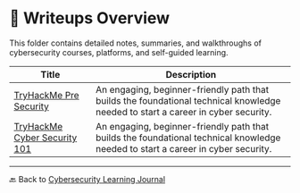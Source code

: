 # 📝 Writeups Overview

This folder contains detailed notes, summaries, and walkthroughs of cybersecurity courses, platforms, and self-guided learning.

| Title | Description |
|-------|-------------|
| [TryHackMe Pre Security](pre-security.md) | An engaging, beginner-friendly path that builds the foundational technical knowledge needed to start a career in cyber security. |
| [TryHackMe Cyber Security 101](cyber-security-101.md) | An engaging, beginner-friendly path that builds the foundational technical knowledge needed to start a career in cyber security. |

---

🔙 Back to [Cybersecurity Learning Journal](../README.md)
